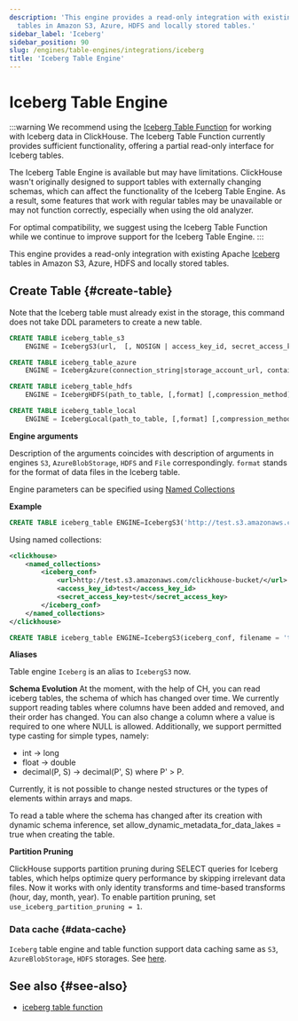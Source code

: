 ```yaml
---
description: 'This engine provides a read-only integration with existing Apache Iceberg
  tables in Amazon S3, Azure, HDFS and locally stored tables.'
sidebar_label: 'Iceberg'
sidebar_position: 90
slug: /engines/table-engines/integrations/iceberg
title: 'Iceberg Table Engine'
---
```


# Iceberg Table Engine

:::warning 
We recommend using the [Iceberg Table Function](/sql-reference/table-functions/iceberg.md) for working with Iceberg data in ClickHouse. The Iceberg Table Function currently provides sufficient functionality, offering a partial read-only interface for Iceberg tables.

The Iceberg Table Engine is available but may have limitations. ClickHouse wasn't originally designed to support tables with externally changing schemas, which can affect the functionality of the Iceberg Table Engine. As a result, some features that work with regular tables may be unavailable or may not function correctly, especially when using the old analyzer.

For optimal compatibility, we suggest using the Iceberg Table Function while we continue to improve support for the Iceberg Table Engine.
:::

This engine provides a read-only integration with existing Apache [Iceberg](https://iceberg.apache.org/) tables in Amazon S3, Azure, HDFS and locally stored tables.

## Create Table {#create-table}

Note that the Iceberg table must already exist in the storage, this command does not take DDL parameters to create a new table.

```sql
CREATE TABLE iceberg_table_s3
    ENGINE = IcebergS3(url,  [, NOSIGN | access_key_id, secret_access_key, [session_token]], format, [,compression])

CREATE TABLE iceberg_table_azure
    ENGINE = IcebergAzure(connection_string|storage_account_url, container_name, blobpath, [account_name, account_key, format, compression])

CREATE TABLE iceberg_table_hdfs
    ENGINE = IcebergHDFS(path_to_table, [,format] [,compression_method])

CREATE TABLE iceberg_table_local
    ENGINE = IcebergLocal(path_to_table, [,format] [,compression_method])
```

**Engine arguments**

Description of the arguments coincides with description of arguments in engines `S3`, `AzureBlobStorage`, `HDFS` and `File` correspondingly.
`format` stands for the format of data files in the Iceberg table.

Engine parameters can be specified using [Named Collections](../../../operations/named-collections.md)

**Example**

```sql
CREATE TABLE iceberg_table ENGINE=IcebergS3('http://test.s3.amazonaws.com/clickhouse-bucket/test_table', 'test', 'test')
```

Using named collections:

```xml
<clickhouse>
    <named_collections>
        <iceberg_conf>
            <url>http://test.s3.amazonaws.com/clickhouse-bucket/</url>
            <access_key_id>test</access_key_id>
            <secret_access_key>test</secret_access_key>
        </iceberg_conf>
    </named_collections>
</clickhouse>
```

```sql
CREATE TABLE iceberg_table ENGINE=IcebergS3(iceberg_conf, filename = 'test_table')

```

**Aliases**


Table engine `Iceberg` is an alias to `IcebergS3` now.

**Schema Evolution**
At the moment, with the help of CH, you can read iceberg tables, the schema of which has changed over time. We currently support reading tables where columns have been added and removed, and their order has changed. You can also change a column where a value is required to one where NULL is allowed. Additionally, we support permitted type casting for simple types, namely:  
* int -> long
* float -> double
* decimal(P, S) -> decimal(P', S) where P' > P. 

Currently, it is not possible to change nested structures or the types of elements within arrays and maps.

To read a table where the schema has changed after its creation with dynamic schema inference, set allow_dynamic_metadata_for_data_lakes = true when creating the table.

**Partition Pruning**

ClickHouse supports partition pruning during SELECT queries for Iceberg tables, which helps optimize query performance by skipping irrelevant data files. Now it works with only identity transforms and time-based transforms (hour, day, month, year). To enable partition pruning, set `use_iceberg_partition_pruning = 1`.

### Data cache {#data-cache}

`Iceberg` table engine and table function support data caching same as `S3`, `AzureBlobStorage`, `HDFS` storages. See [here](../../../engines/table-engines/integrations/s3.md#data-cache).

## See also {#see-also}

- [iceberg table function](/sql-reference/table-functions/iceberg.md)
